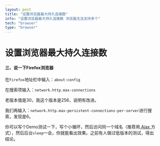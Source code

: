 ```yaml
---
layout: post
title: "设置浏览器最大持久连接数"
info: "设置浏览器最大持久连接数 浏览器无法支持多个"
tech: "browser"
type: "browser"
---
```




# 设置浏览器最大持久连接数





#### 三、说一下Firefox浏览器

在`Firefox`地址栏中输入：`about:config`

在搜索项输入：`network.http.max-connections`

老版本值是30，我这个版本是256，说明有改进。



我们再输入：`network.http.max-persistent-connections-per-server`进行搜索，发现是6。



你可以写个Demo测试一下，写个小循环，然后访问同一个域名（推荐用[ Ajax  ](https://cloud.tencent.com/developer/tools/blog-entry?target=http%3A%2F%2Fwww.sojson.com%2Ftag_ajax.html&source=article&objectId=1683127)方式），然后后台`sleep`一会，你就能看出效果。之前有人做过低版本的测试，得出结论。
